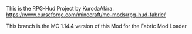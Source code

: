This is the RPG-Hud Project by KurodaAkira.
<br>https://www.curseforge.com/minecraft/mc-mods/rpg-hud-fabric/
<p>This branch is the MC 1.14.4 version of this Mod for the Fabric Mod Loader
